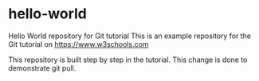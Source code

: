 # hello-world
Hello World repository for Git tutorial
This is an example repository for the Git tutorial on https://www.w3schools.com

This repository is built step by step in the tutorial.
This change is done to demonstrate git pull.
